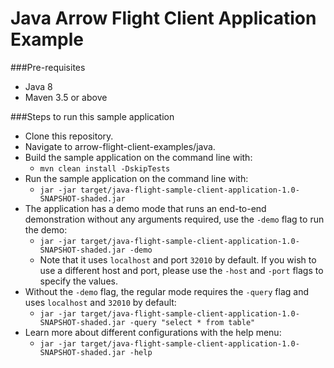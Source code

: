 # Java Arrow Flight Client Application Example

###Pre-requisites
- Java 8 
- Maven 3.5 or above

###Steps to run this sample application
- Clone this repository.
- Navigate to arrow-flight-client-examples/java.
- Build the sample application on the command line with:
  - `mvn clean install -DskipTests` 
- Run the sample application on the command line with:
  - `jar -jar target/java-flight-sample-client-application-1.0-SNAPSHOT-shaded.jar` 
- The application has a demo mode that runs an end-to-end demonstration without any arguments required, use the `-demo` flag to run the demo:
  - `jar -jar target/java-flight-sample-client-application-1.0-SNAPSHOT-shaded.jar -demo`
  - Note that it uses `localhost` and port `32010` by default. If you wish to use a different host and port, please use the `-host` and `-port` flags to specify the values.
- Without the `-demo` flag, the regular mode requires the `-query` flag and uses `localhost` and `32010` by default:
  - `jar -jar target/java-flight-sample-client-application-1.0-SNAPSHOT-shaded.jar -query "select * from table"` 
- Learn more about different configurations with the help menu:
  - `jar -jar target/java-flight-sample-client-application-1.0-SNAPSHOT-shaded.jar -help` 




